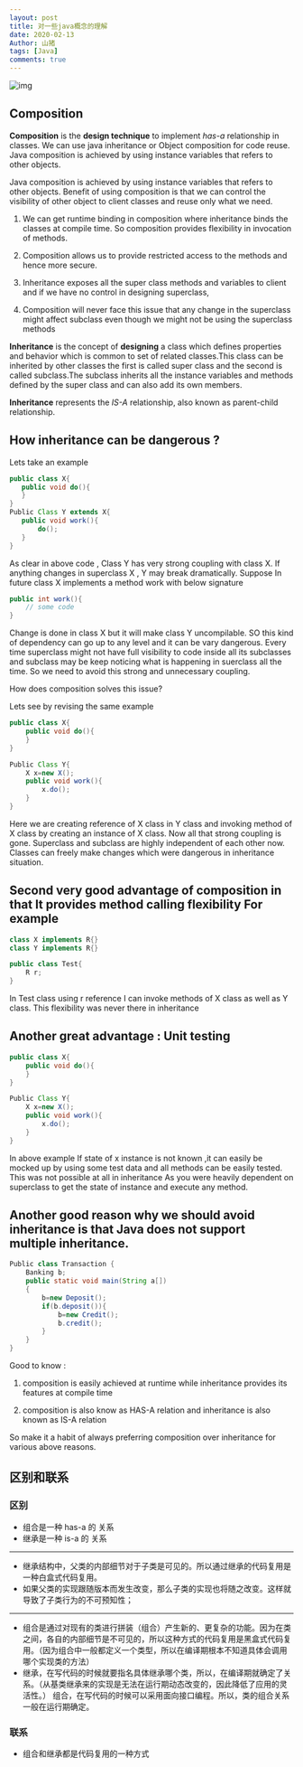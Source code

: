```yaml
---
layout: post
title: 对一些java概念的理解
date: 2020-02-13
Author: 山猪
tags: [Java]
comments: true
---
```

![img](https://images.idgesg.net/images/article/2019/05/java_binary_code_gears_programming_coding_development_by_bluebay2014_gettyimages-1040871468_2400x1600-100795798-large.jpg)

<!-- more -->

## Composition

**Composition** is the **design technique** to implement *has-a* relationship in classes. We can use java inheritance or Object composition for code reuse. Java composition is achieved by using instance variables that refers to other objects.

Java composition is achieved by using instance variables that refers to other objects. Benefit of using composition is that we can control the visibility of other object to client classes and reuse only what we need. 

1. We can get runtime binding in composition where inheritance binds the classes at compile time. So composition provides flexibility in invocation of methods.

2. Composition allows us to provide restricted access to the methods and hence more secure.

3. Inheritance exposes all the super class methods and variables to client and if we have no control in designing superclass, 

4. Composition will never face this issue that any change in the superclass might affect subclass even though we might not be using the superclass methods

**Inheritance** is the concept of **designing** a class which defines properties and behavior which is common to set  of related classes.This class can be inherited by other classes the first is called super class and the second is called subclass.The subclass inherits all the instance variables and methods defined by the super class and can also add its own members. 

**Inheritance** represents the *IS-A* relationship, also known as parent-child relationship.

## How inheritance can be dangerous ?

Lets take an example

```java
public class X{    
   public void do(){    
   }    
}    
Public Class Y extends X{
   public void work(){    
       do();    
   }
}
```

As clear in above code , Class Y has very strong coupling with class X. If anything changes in superclass X , Y may break dramatically. Suppose In future class X implements a method work with below signature

```java
public int work(){
    // some code
}
```

Change is done in class X but it will make class Y uncompilable. SO this kind of dependency can go up to any level and it can be vary dangerous. Every time superclass might not have full visibility to code inside all its subclasses and subclass may be keep noticing what is happening in suerclass all the time. So we need to avoid this strong and unnecessary coupling.

How does composition solves this issue?

Lets see by revising the same example

```java
public class X{
    public void do(){
    }
}

Public Class Y{
    X x=new X();    
    public void work(){    
        x.do();
    }
}
```

Here we are creating reference of X class in Y class and invoking method of X class by creating an instance of X class. Now all that strong coupling is gone. Superclass and subclass are highly independent of each other now. Classes can freely make changes which were dangerous in inheritance situation.

## Second very good advantage of composition in that It provides method calling flexibility For example

```java
class X implements R{}
class Y implements R{}

public class Test{    
    R r;    
}
```

In Test class using r reference I can invoke methods of X class as well as Y class. This flexibility was never there in inheritance

## Another great advantage : Unit testing

```java
public class X{
    public void do(){
    }
}

Public Class Y{
    X x=new X();    
    public void work(){    
        x.do();    
    }    
}
```

In above example If state of x instance is not known ,it can easily be mocked up by using some test data and all methods can be easily tested. This was not possible at all in inheritance As you were heavily dependent on superclass to get the state of instance and execute any method.

## Another good reason why we should avoid inheritance is that Java does not support multiple inheritance.

```java
Public class Transaction {
    Banking b;
    public static void main(String a[])    
    {    
        b=new Deposit();    
        if(b.deposit()){    
            b=new Credit();
            b.credit();    
        }
    }
}
```

Good to know :

1. composition is easily achieved at runtime while inheritance provides its features at compile time

2. composition is also know as HAS-A relation and inheritance is also known as IS-A relation

So make it a habit of always preferring composition over inheritance for various above reasons.

## 区别和联系

### 区别

* 组合是一种 has-a 的 关系
* 继承是一种 is-a 的 关系

---

* 继承结构中，父类的内部细节对于子类是可见的。所以通过继承的代码复用是一种白盒式代码复用。
* 如果父类的实现跟随版本而发生改变，那么子类的实现也将随之改变。这样就导致了子类行为的不可预知性；

---

* 组合是通过对现有的类进行拼装（组合）产生新的、更复杂的功能。因为在类之间，各自的内部细节是不可见的，所以这种方式的代码复用是黑盒式代码复用。（因为组合中一般都定义一个类型，所以在编译期根本不知道具体会调用哪个实现类的方法）
* 继承，在写代码的时候就要指名具体继承哪个类，所以，在编译期就确定了关系。（从基类继承来的实现是无法在运行期动态改变的，因此降低了应用的灵活性。）
组合，在写代码的时候可以采用面向接口编程。所以，类的组合关系一般在运行期确定。

### 联系

* 组合和继承都是代码复用的一种方式

